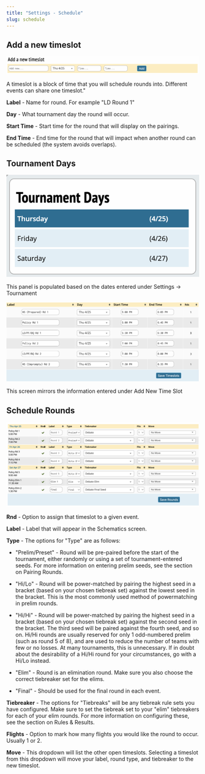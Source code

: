 ```yaml
---
title: "Settings - Schedule"
slug: schedule
---
```


## Add a new timeslot

<img src="/screenshots/Settings_-_Schedule-_Add_time_slot.png" title="Settings_-_Schedule-_Add_time_slot.png" />

A timeslot is a block of time that you will schedule rounds into.
Different events can share one timeslot."

**Label** - Name for round. For example "LD Round 1"

**Day** - What tournament day the round will occur.

**Start Time** - Start time for the round that will display on the
pairings.

**End Time** - End time for the round that will impact when another
round can be scheduled (the system avoids overlaps).

## Tournament Days

<img src="/screenshots/Settings_-_Schedule-_Time_slots.png" title="Settings_-_Schedule-_Time_slots.png" />

This panel is populated based on the dates entered under Settings ->
Tournament

<img src="/screenshots/Settings_-_Schedule-_Example.png" title="Settings_-_Schedule-_Example.png" />

This screen mirrors the information entered under Add New Time Slot

## Schedule Rounds

<img src="/screenshots/Settings_-_Schedule-_Scheduling.png" title="Settings_-_Schedule-_Scheduling.png" />

**Rnd** - Option to assign that timeslot to a given event.

**Label** - Label that will appear in the Schematics screen.

**Type** - The options for "Type" are as follows:

- "Prelim/Preset" - Round will be pre-paired before the start of the
  tournament, either randomly or using a set of tournament-entered
  seeds. For more information on entering prelim seeds, see the section
  on Pairing Rounds.

- "Hi/Lo" - Round will be power-matched by pairing the highest seed in a
  bracket (based on your chosen tiebreak set) against the lowest seed in
  the bracket. This is the most commonly used method of powermatching in
  prelim rounds.

- "Hi/Hi" - Round will be power-matched by pairing the highest seed in a
  bracket (based on your chosen tiebreak set) against the second seed in
  the bracket. The third seed will be paired against the fourth seed,
  and so on. Hi/Hi rounds are usually reserved for only 1 odd-numbered
  prelim (such as round 5 of 8), and are used to reduce the number of
  teams with few or no losses. At many tournaments, this is unnecessary.
  If in doubt about the desirability of a Hi/Hi round for your
  circumstances, go with a Hi/Lo instead.

- "Elim" - Round is an elimination round. Make sure you also choose the
  correct tiebreaker set for the elims.

- "Final" - Should be used for the final round in each event.

**Tiebreaker** - The options for "Tiebreaks" will be any tiebreak rule
sets you have configured. Make sure to set the tiebreak set to your
"elim" tiebreakers for each of your elim rounds. For more information on
configuring these, see the section on Rules & Results.

**Flights** - Option to mark how many flights you would like the round
to occur. Usually 1 or 2.

**Move** - This dropdown will list the other open timeslots. Selecting a
timeslot from this dropdown will move your label, round type, and
tiebreaker to the new timeslot.
